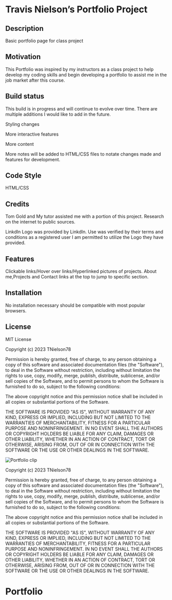 # Travis Nielson’s Portfolio Project

## Description

Basic portfolio page for class project

## Motivation

This Portfolio was inspired by my instructors as a class project to help develop my coding skills and begin developing a portfolio to assist me in the job market after this course.

## Build status

This build is in progress and will continue to evolve over time. There are multiple additions I would like to add in the future.

Styling changes

More interactive features

More content

More notes will be added to HTML/CSS files to notate changes made and features for development.


## Code Style

HTML/CSS

## Credits

Tom Gold and My tutor assisted me with a portion of this project. Research on the internet to public sources.

LinkdIn Logo was provided by LinkdIn. Use was verified by their terms and conditions as a registered user I am permitted to utilize the Logo they have provided.

## Features

Clickable links/Hover over links/Hyperlinked pictures of projects. About me,Projects and Contact links at the top to jump to specific section.

## Installation

No installation necessary should be compatible with most popular browsers.

## License

MIT License


Copyright (c) 2023 TNielson78

Permission is hereby granted, free of charge, to any person obtaining a copy
of this software and associated documentation files (the "Software"), to deal
in the Software without restriction, including without limitation the rights
to use, copy, modify, merge, publish, distribute, sublicense, and/or sell
copies of the Software, and to permit persons to whom the Software is
furnished to do so, subject to the following conditions:

The above copyright notice and this permission notice shall be included in all
copies or substantial portions of the Software.

THE SOFTWARE IS PROVIDED "AS IS", WITHOUT WARRANTY OF ANY KIND, EXPRESS OR
IMPLIED, INCLUDING BUT NOT LIMITED TO THE WARRANTIES OF MERCHANTABILITY,
FITNESS FOR A PARTICULAR PURPOSE AND NONINFRINGEMENT. IN NO EVENT SHALL THE
AUTHORS OR COPYRIGHT HOLDERS BE LIABLE FOR ANY CLAIM, DAMAGES OR OTHER
LIABILITY, WHETHER IN AN ACTION OF CONTRACT, TORT OR OTHERWISE, ARISING FROM,
OUT OF OR IN CONNECTION WITH THE SOFTWARE OR THE USE OR OTHER DEALINGS IN THE
SOFTWARE.

![Portfolio clip](https://github.com/TNielson78/Portfolio/assets/147010160/cabd3021-ba8a-402a-8164-3f236843ad81)


Copyright (c) 2023 TNielson78


Permission is hereby granted, free of charge, to any person obtaining a copy
of this software and associated documentation files (the "Software"), to deal
in the Software without restriction, including without limitation the rights
to use, copy, modify, merge, publish, distribute, sublicense, and/or sell
copies of the Software, and to permit persons to whom the Software is
furnished to do so, subject to the following conditions:

The above copyright notice and this permission notice shall be included in all
copies or substantial portions of the Software.

THE SOFTWARE IS PROVIDED "AS IS", WITHOUT WARRANTY OF ANY KIND, EXPRESS OR
IMPLIED, INCLUDING BUT NOT LIMITED TO THE WARRANTIES OF MERCHANTABILITY,
FITNESS FOR A PARTICULAR PURPOSE AND NONINFRINGEMENT. IN NO EVENT SHALL THE
AUTHORS OR COPYRIGHT HOLDERS BE LIABLE FOR ANY CLAIM, DAMAGES OR OTHER
LIABILITY, WHETHER IN AN ACTION OF CONTRACT, TORT OR OTHERWISE, ARISING FROM,
OUT OF OR IN CONNECTION WITH THE SOFTWARE OR THE USE OR OTHER DEALINGS IN THE
SOFTWARE.

# Portfolio
